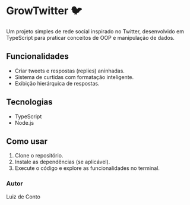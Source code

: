 # GrowTwitter 🐦

Um projeto simples de rede social inspirado no Twitter, desenvolvido em TypeScript para praticar conceitos de OOP e manipulação de dados.

## Funcionalidades
- Criar tweets e respostas (replies) aninhadas.
- Sistema de curtidas com formatação inteligente.
- Exibição hierárquica de respostas.

## Tecnologias
- TypeScript
- Node.js

## Como usar
1. Clone o repositório.
2. Instale as dependências (se aplicável).
3. Execute o código e explore as funcionalidades no terminal.

### Autor
Luiz de Conto  
